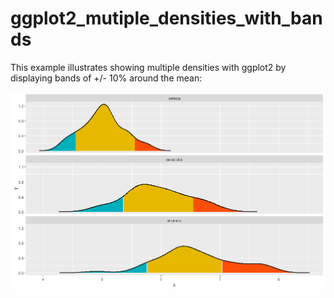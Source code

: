 # ggplot2_mutiple_densities_with_bands
This example illustrates showing multiple densities with ggplot2 by displaying bands of +/- 10% around the mean:


<img src="doc/images/example_ggplot2_densities_plot_with_color_bands.png">
